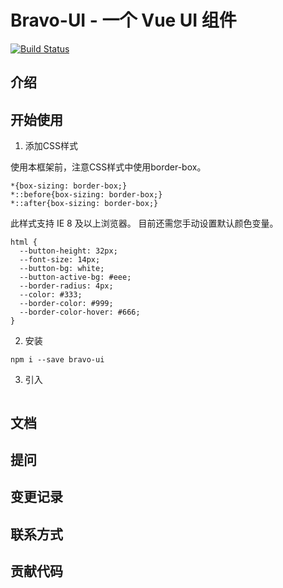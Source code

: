 # Bravo-UI - 一个 Vue UI 组件

[![Build Status](https://travis-ci.com/CFCode-git/Bravo-UI.svg?branch=master)](https://travis-ci.com/CFCode-git/Bravo-UI)

## 介绍

## 开始使用

1. 添加CSS样式

使用本框架前，注意CSS样式中使用border-box。
```$xslt
*{box-sizing: border-box;}
*::before{box-sizing: border-box;}
*::after{box-sizing: border-box;}
```
此样式支持 IE 8 及以上浏览器。
目前还需您手动设置默认颜色变量。

```
html {
  --button-height: 32px;
  --font-size: 14px;
  --button-bg: white;
  --button-active-bg: #eee;
  --border-radius: 4px;
  --color: #333;
  --border-color: #999;
  --border-color-hover: #666;
}
```

2. 安装
```$xslt
npm i --save bravo-ui
```

3. 引入
```$xslt

```

## 文档

## 提问

## 变更记录

## 联系方式

## 贡献代码


